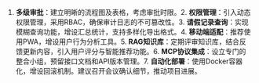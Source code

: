 1. **多级审批**：建立明晰的流程图及表格，考虑审批时限。2. **权限管理**：引入动态权限管理，采用RBAC，确保审计日志的不可篡改性。3. **请假记录查询**：实现模糊查询功能，增设汇总统计，支持多样化导出格式。4. **移动端适配**：推荐使用PWA，增设用户行为分析工具。5. **RAG知识库**：定期评审知识库，结合反馈更新内容，引入用户评分与智能推荐功能。6. **MCP协议集成**：设立专门的整合小组，预留接口文档和API版本管理。7. **自动化部署**：使用Docker容器化，增设回滚机制。建议召开会议确认细节，推动项目进展。
